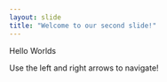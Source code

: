 ```yaml
---
layout: slide
title: "Welcome to our second slide!"
---
```

Hello Worlds

Use the left and right arrows to navigate!
